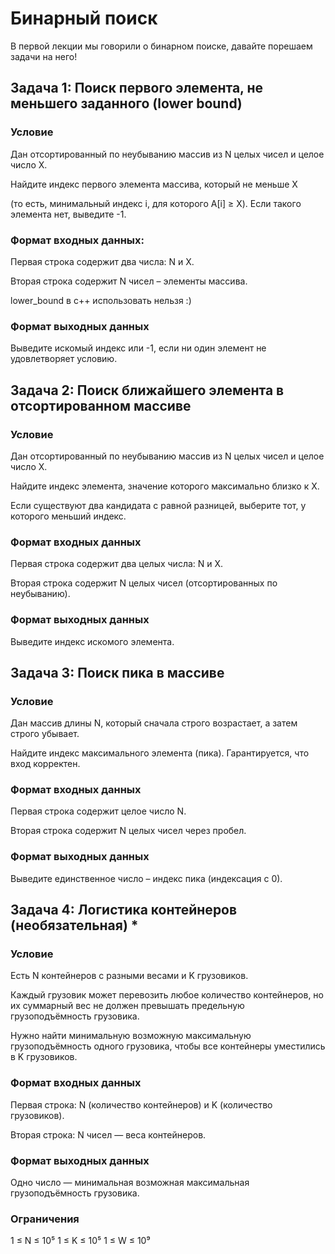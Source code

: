 # Бинарный поиск

В первой лекции мы говорили о бинарном поиске, давайте порешаем задачи на него!

## Задача 1: Поиск первого элемента, не меньшего заданного (lower bound)
### Условие
Дан отсортированный по неубыванию массив из N целых чисел и целое число X.

Найдите индекс первого элемента массива, который не меньше X

(то есть, минимальный индекс i, для которого A[i] ≥ X). Если такого элемента нет, выведите -1.

### Формат входных данных:
Первая строка содержит два числа: N и X.

Вторая строка содержит N чисел – элементы массива.

lower_bound в с++ использовать нельзя :)

### Формат выходных данных
Выведите искомый индекс или -1, если ни один элемент не удовлетворяет условию.

## Задача 2: Поиск ближайшего элемента в отсортированном массиве
### Условие
Дан отсортированный по неубыванию массив из N целых чисел и целое число X.

Найдите индекс элемента, значение которого максимально близко к X.

Если существуют два кандидата с равной разницей, выберите тот, у которого меньший индекс.

### Формат входных данных
Первая строка содержит два целых числа: N и X.

Вторая строка содержит N целых чисел (отсортированных по неубыванию).

### Формат выходных данных
Выведите индекс искомого элемента.

## Задача 3: Поиск пика в массиве
### Условие
Дан массив длины N, который сначала строго возрастает, а затем строго убывает.

Найдите индекс максимального элемента (пика). Гарантируется, что вход корректен.

### Формат входных данных
Первая строка содержит целое число N.

Вторая строка содержит N целых чисел через пробел.

### Формат выходных данных
Выведите единственное число – индекс пика (индексация с 0).

## Задача 4: Логистика контейнеров (необязательная) *
### Условие
Есть N контейнеров с разными весами и K грузовиков.

Каждый грузовик может перевозить любое количество контейнеров, но их суммарный вес не должен превышать предельную грузоподъёмность грузовика.

Нужно найти минимальную возможную максимальную грузоподъёмность одного грузовика, чтобы все контейнеры уместились в K грузовиков.

### Формат входных данных
Первая строка: N (количество контейнеров) и K (количество грузовиков).

Вторая строка: N чисел — веса контейнеров.

### Формат выходных данных
Одно число — минимальная возможная максимальная грузоподъёмность грузовика.

### Ограничения
1 ≤ N ≤ 10⁵
1 ≤ K ≤ 10⁵
1 ≤ W ≤ 10⁹
